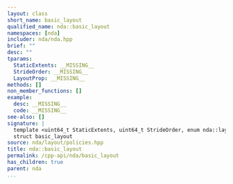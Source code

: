 ```yaml
---
layout: class
short_name: basic_layout
qualified_name: nda::basic_layout
namespaces: [nda]
includer: nda/nda.hpp
brief: ""
desc: ""
tparams:
  StaticExtents: __MISSING__
  StrideOrder: __MISSING__
  LayoutProp: __MISSING__
methods: []
non_member_functions: []
example:
  desc: __MISSING__
  code: __MISSING__
see-also: []
signature: |
  template <uint64_t StaticExtents, uint64_t StrideOrder, enum nda::layout_prop_e LayoutProp>
  struct basic_layout
source: nda/layout/policies.hpp
title: nda::basic_layout
permalink: /cpp-api/nda/basic_layout
has_children: true
parent: nda
...
```



